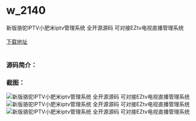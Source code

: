# w_2140
新版骆驼IPTV小肥米iptv管理系统 全开源源码 可对接EZtv电视直播管理系统
<br/></br>
[下载地址](https://www.uuid2.com/2140.html "下载地址")
<br/></br>
<h3>源码简介：</h3>
<h3>截图：</h3>
<img src="https://www.uuid2.com/wp-content/uploads/img/202206/a6c6329402.png" alt="新版骆驼IPTV小肥米iptv管理系统 全开源源码 可对接EZtv电视直播管理系统"><img src="https://www.uuid2.com/wp-content/uploads/img/202206/8124ca3186.jpeg" alt="新版骆驼IPTV小肥米iptv管理系统 全开源源码 可对接EZtv电视直播管理系统"><img src="https://www.uuid2.com/wp-content/uploads/img/202206/8124ca3525.jpeg" alt="新版骆驼IPTV小肥米iptv管理系统 全开源源码 可对接EZtv电视直播管理系统">
